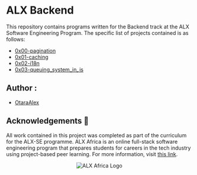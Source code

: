 # ALX Backend

This repository contains programs written for the Backend track at the ALX Software Engineering Program.
The specific list of projects contained is as follows:

* [0x00-pagination](./0x00-pagination)
* [0x01-caching](./0x01-caching)
* [0x02-i18n](./0x02-i18n)
* [0x03-queuing_system_in_js](./0x03-queuing_system_in_js)

## Author :
* [OtaraAlex](https://github.com/OtaraAlex)

## Acknowledgements :pray:
All work contained in this project was completed as part of the curriculum for the ALX-SE programme. ALX Africa is an online full-stack software engineering program that prepares students for careers in the tech industry using project-based peer learning. For more information, visit [this link](https://www.alxafrica.com//).

<p align="center">
  <img src="http://www.alxafrica.com/wp-content/uploads/2022/01/header-logo.png"
    alt="ALX Africa Logo"
  >
  </p>
